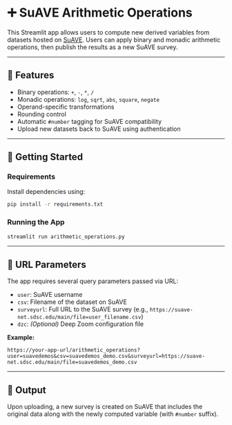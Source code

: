 # ➕ SuAVE Arithmetic Operations

This Streamlit app allows users to compute new derived variables from datasets hosted on [SuAVE](https://suave-net.sdsc.edu). Users can apply binary and monadic arithmetic operations, then publish the results as a new SuAVE survey.

---

## 🔧 Features

- Binary operations: `+`, `-`, `*`, `/`
- Monadic operations: `log`, `sqrt`, `abs`, `square`, `negate`
- Operand-specific transformations
- Rounding control
- Automatic `#number` tagging for SuAVE compatibility
- Upload new datasets back to SuAVE using authentication

---

## 🚀 Getting Started

### Requirements

Install dependencies using:

```bash
pip install -r requirements.txt
```

### Running the App

```bash
streamlit run arithmetic_operations.py
```

---

## 🔗 URL Parameters

The app requires several query parameters passed via URL:

- `user`: SuAVE username
- `csv`: Filename of the dataset on SuAVE
- `surveyurl`: Full URL to the SuAVE survey (e.g., `https://suave-net.sdsc.edu/main/file=user_filename.csv`)
- `dzc`: *(Optional)* Deep Zoom configuration file

**Example:**

```
https://your-app-url/arithmetic_operations?user=suavedemos&csv=suavedemos_demo.csv&surveyurl=https://suave-net.sdsc.edu/main/file=suavedemos_demo.csv
```

---

## 🧾 Output

Upon uploading, a new survey is created on SuAVE that includes the original data along with the newly computed variable (with `#number` suffix).
